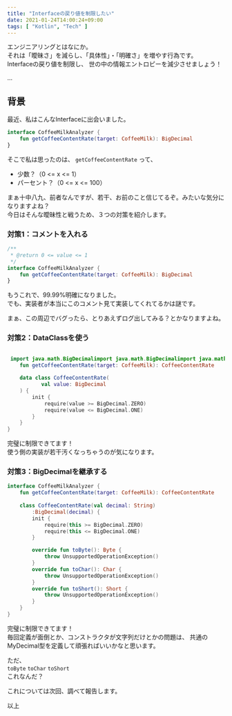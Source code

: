 ```yaml
---
title: "Interfaceの戻り値を制限したい"
date: 2021-01-24T14:00:24+09:00
tags: [ "Kotlin", "Tech" ]
---
```


エンジニアリングとはなにか。  
それは「曖昧さ」を減らし、「具体性」・「明確さ」を増やす行為です。  
Interfaceの戻り値を制限し、 世の中の情報エントロピーを減少させましょう！

...

## 背景

最近、私はこんなInterfaceに出会いました。

```kotlin
interface CoffeeMilkAnalyzer {
    fun getCoffeeContentRate(target: CoffeeMilk): BigDecimal
}
```

そこで私は思ったのは、 `getCoffeeContentRate` って、

* 少数？（0 <= x <= 1）
* パーセント？（0 <= x <= 100）

まぁ十中八九、前者なんですが、若干、お前のこと信じてるぞ。みたいな気分になりますよね？  
今日はそんな曖昧性と戦うため、３つの対策を紹介します。

### 対策1：コメントを入れる

```kotlin
/**
 * @return 0 <= value <= 1
 */
interface CoffeeMilkAnalyzer {
    fun getCoffeeContentRate(target: CoffeeMilk): BigDecimal
}
```
もうこれで、99.99%明確になりました。  
でも、実装者が本当にこのコメント見て実装してくれてるかは謎です。

まぁ、この周辺でバグったら、とりあえずログ出してみる？とかなりますよね。

### 対策2：DataClassを使う

```kotlin

 import java.math.BigDecimalimport java.math.BigDecimalimport java.math.BigDecimalinterface CoffeeMilkAnalyzer {
    fun getCoffeeContentRate(target: CoffeeMilk): CoffeeContentRate
    
    data class CoffeeContentRate(
           val value: BigDecimal
    ) {
        init {
            require(value >= BigDecimal.ZERO)
            require(value <= BigDecimal.ONE)
        }
    }
}
```

完璧に制限できてます！  
使う側の実装が若干汚くなっちゃうのが気になります。  

### 対策3：BigDecimalを継承する

```kotlin
interface CoffeeMilkAnalyzer {
    fun getCoffeeContentRate(target: CoffeeMilk): CoffeeContentRate
    
    class CoffeeContentRate(val decimal: String)
        :BigDecimal(decimal) {
        init {
            require(this >= BigDecimal.ZERO)
            require(this <= BigDecimal.ONE)
        }

        override fun toByte(): Byte {
            throw UnsupportedOperationException()
        }
        override fun toChar(): Char {
            throw UnsupportedOperationException()
        }
        override fun toShort(): Short {
            throw UnsupportedOperationException()
        }
    }
}
```

完璧に制限できてます！  
毎回定義が面倒とか、コンストラクタが文字列だけとかの問題は、
共通のMyDecimal型を定義して頑張ればいいかなと思います。  

ただ、   
`toByte` `toChar` `toShort`  
これなんだ？

これについては次回、調べて報告します。

以上
